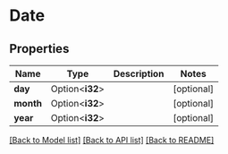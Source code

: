 # Date

## Properties

Name | Type | Description | Notes
------------ | ------------- | ------------- | -------------
**day** | Option<**i32**> |  | [optional]
**month** | Option<**i32**> |  | [optional]
**year** | Option<**i32**> |  | [optional]

[[Back to Model list]](../README.md#documentation-for-models) [[Back to API list]](../README.md#documentation-for-api-endpoints) [[Back to README]](../README.md)



